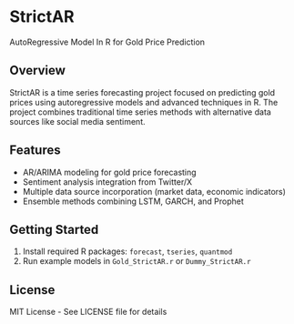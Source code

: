 # StrictAR
AutoRegressive Model In R for Gold Price Prediction

## Overview
StrictAR is a time series forecasting project focused on predicting gold prices using autoregressive models and advanced techniques in R. The project combines traditional time series methods with alternative data sources like social media sentiment.

## Features
- AR/ARIMA modeling for gold price forecasting
- Sentiment analysis integration from Twitter/X
- Multiple data source incorporation (market data, economic indicators)
- Ensemble methods combining LSTM, GARCH, and Prophet

## Getting Started
1. Install required R packages: `forecast`, `tseries`, `quantmod`
2. Run example models in `Gold_StrictAR.r` or `Dummy_StrictAR.r`

## License
MIT License - See LICENSE file for details
